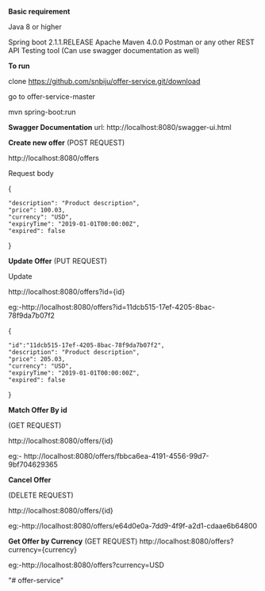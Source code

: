 **Basic requirement**

Java 8 or higher

Spring boot 2.1.1.RELEASE
Apache Maven 4.0.0
Postman or any other REST API Testing tool
(Can use swagger documentation as well)

**To run**

clone https://github.com/snbiju/offer-service.git/download

go to offer-service-master

mvn spring-boot:run

**Swagger Documentation**
url: http://localhost:8080/swagger-ui.html

**Create new offer**
(POST REQUEST)

http://localhost:8080/offers

Request body

  {
    
    "description": "Product description",
  	"price": 100.03,    
  	"currency": "USD",
  	"expiryTime": "2019-01-01T00:00:00Z",
  	"expired": false
   
   }
   
 **Update Offer**
 (PUT REQUEST)
 
 Update
 
  http://localhost:8080/offers?id={id}
  
  eg:-http://localhost:8080/offers?id=11dcb515-17ef-4205-8bac-78f9da7b07f2
  
  {
  
    "id":"11dcb515-17ef-4205-8bac-78f9da7b07f2",
 	"description": "Product description",  
 	"price": 205.03, 
 	"currency": "USD", 
 	"expiryTime": "2019-01-01T00:00:00Z",
 	"expired": false
 }
 
   
**Match Offer By id**

(GET REQUEST)

http://localhost:8080/offers/{id}

eg:- http://localhost:8080/offers/fbbca6ea-4191-4556-99d7-9bf704629365
   
 
       
**Cancel Offer**

(DELETE REQUEST)

http://localhost:8080/offers/{id}

eg:-http://localhost:8080/offers/e64d0e0a-7dd9-4f9f-a2d1-cdaae6b64800
 
    
**Get Offer by Currency**
(GET REQUEST)
 http://localhost:8080/offers?currency={currency}
 
 eg:-http://localhost:8080/offers?currency=USD
 
 
"# offer-service" 
